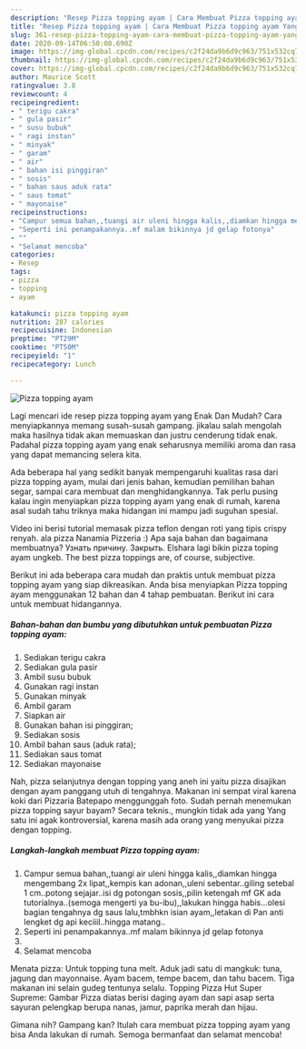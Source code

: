 ```yaml
---
description: "Resep Pizza topping ayam | Cara Membuat Pizza topping ayam Yang Lezat"
title: "Resep Pizza topping ayam | Cara Membuat Pizza topping ayam Yang Lezat"
slug: 361-resep-pizza-topping-ayam-cara-membuat-pizza-topping-ayam-yang-lezat
date: 2020-09-14T06:50:08.690Z
image: https://img-global.cpcdn.com/recipes/c2f24da9b6d9c963/751x532cq70/pizza-topping-ayam-foto-resep-utama.jpg
thumbnail: https://img-global.cpcdn.com/recipes/c2f24da9b6d9c963/751x532cq70/pizza-topping-ayam-foto-resep-utama.jpg
cover: https://img-global.cpcdn.com/recipes/c2f24da9b6d9c963/751x532cq70/pizza-topping-ayam-foto-resep-utama.jpg
author: Maurice Scott
ratingvalue: 3.8
reviewcount: 4
recipeingredient:
- " terigu cakra"
- " gula pasir"
- " susu bubuk"
- " ragi instan"
- " minyak"
- " garam"
- " air"
- " bahan isi pinggiran"
- " sosis"
- " bahan saus aduk rata"
- " saus tomat"
- " mayonaise"
recipeinstructions:
- "Campur semua bahan,,tuangi air uleni hingga kalis,,diamkan hingga mengembang 2x lipat,,kempis kan adonan,,uleni sebentar..giling setebal 1 cm..potong sejajar..isi dg potongan sosis,,pilin ketengah mf GK ada tutorialnya..(semoga mengerti ya bu-ibu),,lakukan hingga habis...olesi bagian tengahnya dg saus lalu,tmbhkn isian ayam,,letakan di Pan anti lengket dg api keciiil..hingga matang.."
- "Seperti ini penampakannya..mf malam bikinnya jd gelap fotonya"
- ""
- "Selamat mencoba"
categories:
- Resep
tags:
- pizza
- topping
- ayam

katakunci: pizza topping ayam 
nutrition: 287 calories
recipecuisine: Indonesian
preptime: "PT29M"
cooktime: "PT50M"
recipeyield: "1"
recipecategory: Lunch

---
```



![Pizza topping ayam](https://img-global.cpcdn.com/recipes/c2f24da9b6d9c963/751x532cq70/pizza-topping-ayam-foto-resep-utama.jpg)

Lagi mencari ide resep pizza topping ayam yang Enak Dan Mudah? Cara menyiapkannya memang susah-susah gampang. jikalau salah mengolah maka hasilnya tidak akan memuaskan dan justru cenderung tidak enak. Padahal pizza topping ayam yang enak seharusnya memiliki aroma dan rasa yang dapat memancing selera kita.

Ada beberapa hal yang sedikit banyak mempengaruhi kualitas rasa dari pizza topping ayam, mulai dari jenis bahan, kemudian pemilihan bahan segar, sampai cara membuat dan menghidangkannya. Tak perlu pusing kalau ingin menyiapkan pizza topping ayam yang enak di rumah, karena asal sudah tahu triknya maka hidangan ini mampu jadi suguhan spesial.

Video ini berisi tutorial memasak pizza teflon dengan roti yang tipis crispy renyah. ala pizza Nanamia Pizzeria :) Apa saja bahan dan bagaimana membuatnya?  Узнать причину. Закрыть. Elshara lagi bikin pizza toping ayam ungkeb. The best pizza toppings are, of course, subjective.


Berikut ini ada beberapa cara mudah dan praktis untuk membuat pizza topping ayam yang siap dikreasikan. Anda bisa menyiapkan Pizza topping ayam menggunakan 12 bahan dan 4 tahap pembuatan. Berikut ini cara untuk membuat hidangannya.

<!--inarticleads1-->

##### Bahan-bahan dan bumbu yang dibutuhkan untuk pembuatan Pizza topping ayam:

1. Sediakan  terigu cakra
1. Sediakan  gula pasir
1. Ambil  susu bubuk
1. Gunakan  ragi instan
1. Gunakan  minyak
1. Ambil  garam
1. Siapkan  air
1. Gunakan  bahan isi pinggiran;
1. Sediakan  sosis
1. Ambil  bahan saus (aduk rata);
1. Sediakan  saus tomat
1. Sediakan  mayonaise


Nah, pizza selanjutnya dengan topping yang aneh ini yaitu pizza disajikan dengan ayam panggang utuh di tengahnya. Makanan ini sempat viral karena koki dari Pizzaria Batepapo menggunggah foto. Sudah pernah menemukan pizza topping sayur bayam? Secara teknis., mungkin tidak ada yang Yang satu ini agak kontroversial, karena masih ada orang yang menyukai pizza dengan topping. 

<!--inarticleads2-->

##### Langkah-langkah membuat Pizza topping ayam:

1. Campur semua bahan,,tuangi air uleni hingga kalis,,diamkan hingga mengembang 2x lipat,,kempis kan adonan,,uleni sebentar..giling setebal 1 cm..potong sejajar..isi dg potongan sosis,,pilin ketengah mf GK ada tutorialnya..(semoga mengerti ya bu-ibu),,lakukan hingga habis...olesi bagian tengahnya dg saus lalu,tmbhkn isian ayam,,letakan di Pan anti lengket dg api keciiil..hingga matang..
1. Seperti ini penampakannya..mf malam bikinnya jd gelap fotonya
1. 
1. Selamat mencoba


Menata pizza: Untuk topping tuna melt. Aduk jadi satu di mangkuk: tuna, jagung dan mayonnaise. Ayam bacem, tempe bacem, dan tahu bacem. Tiga makanan ini selain gudeg tentunya selalu. Topping Pizza Hut Super Supreme: Gambar Pizza diatas berisi daging ayam dan sapi asap serta sayuran pelengkap berupa nanas, jamur, paprika merah dan hijau. 

Gimana nih? Gampang kan? Itulah cara membuat pizza topping ayam yang bisa Anda lakukan di rumah. Semoga bermanfaat dan selamat mencoba!
